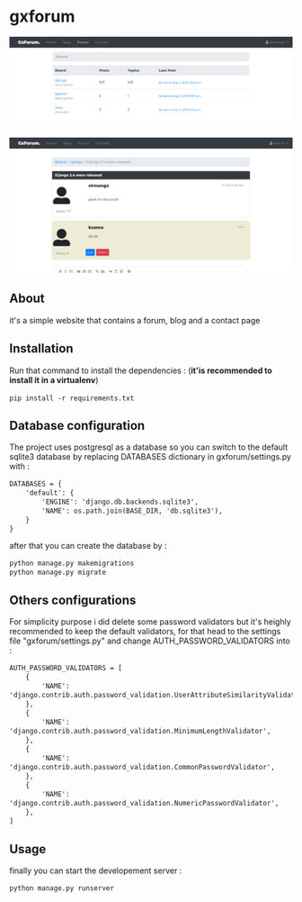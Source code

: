 # gxforum
![screen1](.screens/screen1.png)

![screen1](.screens/screen2.png)

## About
it's a simple website that contains a forum, blog and a contact page
## Installation
Run that command to install the dependencies : (**it'is recommended to install it in a virtualenv**)

`pip install -r requirements.txt`

## Database configuration

The project uses postgresql as a database so you can switch to the default sqlite3 database by replacing DATABASES dictionary in gxforum/settings.py with :

```python3
DATABASES = {
    'default': {
        'ENGINE': 'django.db.backends.sqlite3',
        'NAME': os.path.join(BASE_DIR, 'db.sqlite3'),
    }
}
```
after that you can create the database by :

```
python manage.py makemigrations
python manage.py migrate
```
## Others configurations
For simplicity purpose i did delete some password validators but it's heighly recommended to keep the default validators, for that head to the settings file "gxforum/settings.py" and change AUTH_PASSWORD_VALIDATORS into :
```python3
AUTH_PASSWORD_VALIDATORS = [
    {
        'NAME': 'django.contrib.auth.password_validation.UserAttributeSimilarityValidator',
    },
    {
        'NAME': 'django.contrib.auth.password_validation.MinimumLengthValidator',
    },
    {
        'NAME': 'django.contrib.auth.password_validation.CommonPasswordValidator',
    },
    {
        'NAME': 'django.contrib.auth.password_validation.NumericPasswordValidator',
    },
]
```

## Usage
finally you can start the developement server :
```
python manage.py runserver
```
